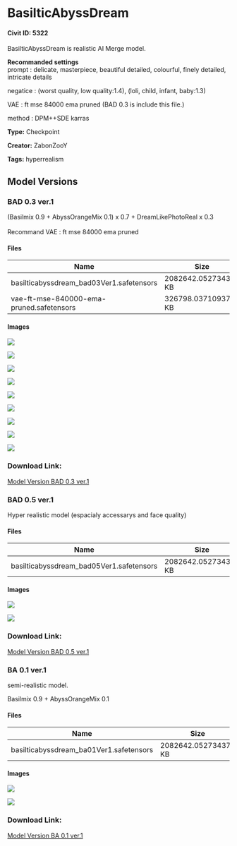# BasilticAbyssDream

#### Civit ID: 5322

<p>BasilticAbyssDream is realistic AI Merge model.</p><p></p><p><strong>Recommanded settings</strong><br />prompt : delicate, masterpiece, beautiful detailed, colourful, finely detailed, intricate details</p><p>negatice : (worst quality, low quality:1.4), (loli, child, infant, baby:1.3)</p><p>VAE : ft mse 84000 ema pruned (BAD 0.3 is include this file.)</p><p>method : DPM++SDE karras</p>

**Type:** Checkpoint

**Creator:** ZabonZooY

**Tags:** hyperrealism

## Model Versions

### BAD 0.3 ver.1

<p>(Basilmix 0.9 + AbyssOrangeMix 0.1) x 0.7 + DreamLikePhotoReal x 0.3<br /><br />Recommand VAE : ft mse 84000 ema pruned</p>

#### Files

| Name | Size | Type | Format | Download Url | AutoV1 | AutoV2 | SHA256 | CRC32 | BLAKE3 |
| --- | --- | --- | --- | --- | --- | --- | --- | --- | --- |
| basilticabyssdream_bad03Ver1.safetensors | 2082642.052734375 KB | Model | SafeTensor | https://civitai.com/api/download/models/6173 | BC454737 | E0F6395180 | E0F6395180D096B5F7E6D66CEA3A13E8A8740D2C4F220DB33FDDE482C09534DD | F97D72F3 | D0B4C654DE8C6C7D9CAEEB9E3CD6B6AC5F2D0F97F40C83C8F231BCD056F2841F |
| vae-ft-mse-840000-ema-pruned.safetensors | 326798.037109375 KB | VAE | Other | https://civitai.com/api/download/models/6173?type=VAE&format=Other | 09BCB72F | 735E4C3A44 | 735E4C3A447A3255760D7F86845F09F937809BAA529C17370D83E4C3758F3C75 | 5563A571 | CB91B83729B15E37AAAE9337198F390038138718640E19D3428EBC42808F0DAE |

#### Images

<p><img src="https://image.civitai.com/xG1nkqKTMzGDvpLrqFT7WA/3a5cd045-0cbb-4f68-13bd-8315ae1c0f00/width=450/53937.jpeg" /></p>

<p><img src="https://image.civitai.com/xG1nkqKTMzGDvpLrqFT7WA/ab1cfeb4-7d63-4e8f-6886-5f84b9736000/width=450/53946.jpeg" /></p>

<p><img src="https://image.civitai.com/xG1nkqKTMzGDvpLrqFT7WA/2e009fc2-c8dd-4ba1-ef30-df90a7fa1b00/width=450/53945.jpeg" /></p>

<p><img src="https://image.civitai.com/xG1nkqKTMzGDvpLrqFT7WA/9f105714-cd41-440e-7340-9c0274ad2f00/width=450/53943.jpeg" /></p>

<p><img src="https://image.civitai.com/xG1nkqKTMzGDvpLrqFT7WA/137a0fa0-01c6-4ddd-e488-2b96ebd10d00/width=450/53942.jpeg" /></p>

<p><img src="https://image.civitai.com/xG1nkqKTMzGDvpLrqFT7WA/f6fb0645-c981-45e3-ba4d-fd5930625900/width=450/53941.jpeg" /></p>

<p><img src="https://image.civitai.com/xG1nkqKTMzGDvpLrqFT7WA/be9b015e-9ff6-40c5-92f8-2e6b2e8f7600/width=450/53940.jpeg" /></p>

<p><img src="https://image.civitai.com/xG1nkqKTMzGDvpLrqFT7WA/e6e589d8-4f34-4043-780f-86dd823cbb00/width=450/53939.jpeg" /></p>

<p><img src="https://image.civitai.com/xG1nkqKTMzGDvpLrqFT7WA/f0f68380-99f2-4450-6955-8f2abd45f600/width=450/53938.jpeg" /></p>

### Download Link:

[Model Version BAD 0.3 ver.1](https://civitai.com/api/download/models/6173)

### BAD 0.5 ver.1

<p>Hyper realistic model (espacialy accessarys and face quality)</p>

#### Files

| Name | Size | Type | Format | Download Url | AutoV1 | AutoV2 | SHA256 | CRC32 | BLAKE3 |
| --- | --- | --- | --- | --- | --- | --- | --- | --- | --- |
| basilticabyssdream_bad05Ver1.safetensors | 2082642.052734375 KB | Model | SafeTensor | https://civitai.com/api/download/models/6174 | C7F2924A | 6679819727 | 66798197271289F3276734948EF18B014D6E11356994A27F05939A64E4FD224E | 638568E3 | 116C25677E67E112E22EBF5728CF953E7682C3CBA87BCAB612A10B503FDE9BF6 |

#### Images

<p><img src="https://image.civitai.com/xG1nkqKTMzGDvpLrqFT7WA/c602d7fd-f4ca-4fdc-a817-f52a246c3c00/width=450/53949.jpeg" /></p>

<p><img src="https://image.civitai.com/xG1nkqKTMzGDvpLrqFT7WA/3a221f03-0b50-4c17-0dde-1f92ba7dd900/width=450/53948.jpeg" /></p>

### Download Link:

[Model Version BAD 0.5 ver.1](https://civitai.com/api/download/models/6174)

### BA 0.1 ver.1

<p>semi-realistic model.</p><p>Basilmix 0.9 + AbyssOrangeMix 0.1</p>

#### Files

| Name | Size | Type | Format | Download Url | AutoV1 | AutoV2 | SHA256 | CRC32 | BLAKE3 |
| --- | --- | --- | --- | --- | --- | --- | --- | --- | --- |
| basilticabyssdream_ba01Ver1.safetensors | 2082642.052734375 KB | Model | SafeTensor | https://civitai.com/api/download/models/6175 | C810A3AD | B8BFA1AAF2 | B8BFA1AAF20B2F1396927933E32FC2472E2AD0076D35A497B05FBE2E65C21EFB | E66B178A | 0726A6C02C169A771B00A543177508D83D2478C41EAA9BE54D7DC22585F8DA96 |

#### Images

<p><img src="https://image.civitai.com/xG1nkqKTMzGDvpLrqFT7WA/6d4b54e0-90d6-4624-860b-291eac9bef00/width=450/53951.jpeg" /></p>

<p><img src="https://image.civitai.com/xG1nkqKTMzGDvpLrqFT7WA/948c1d30-ac45-4bc9-e979-f82b3d8c9b00/width=450/53950.jpeg" /></p>

### Download Link:

[Model Version BA 0.1 ver.1](https://civitai.com/api/download/models/6175)

